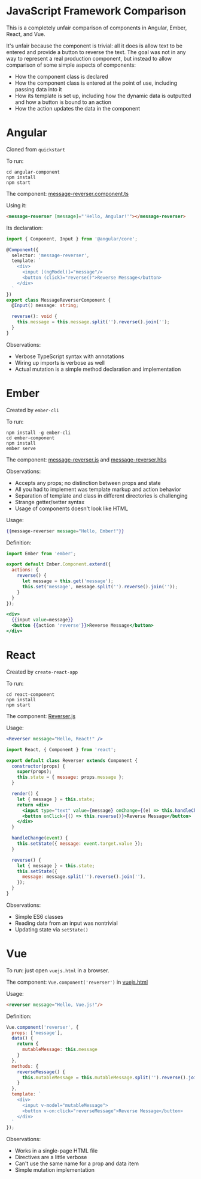 # JavaScript Framework Comparison

This is a completely unfair comparison of components in Angular, Ember, React, and Vue.

It's unfair because the component is trivial: all it does is allow text to be entered and provide a button to reverse the text. The goal was not in any way to represent a real production component, but instead to allow comparison of some simple aspects of components:

- How the component class is declared
- How the component class is entered at the point of use, including passing data into it
- How its template is set up, including how the dynamic data is outputted and how a button is bound to an action
- How the action updates the data in the component

# Angular

Cloned from `quickstart`

To run:

```
cd angular-component
npm install
npm start
```

The component: [message-reverser.component.ts](angular-component/src/app/message-reverser.component.ts)

Using it: 

```html
<message-reverser [message]="'Hello, Angular!'"></message-reverser>
```

Its declaration:

```typescript
import { Component, Input } from '@angular/core';

@Component({
  selector: 'message-reverser',
  template: `
    <div>
      <input [(ngModel)]="message"/>
      <button (click)="reverse()">Reverse Message</button>
    </div>
  `
})
export class MessageReverserComponent {
  @Input() message: string;

  reverse(): void {
    this.message = this.message.split('').reverse().join('');
  }
}
```

Observations:
- Verbose TypeScript syntax with annotations
- Wiring up imports is verbose as well
- Actual mutation is a simple method declaration and implementation

# Ember

Created by `ember-cli`

To run:

```
npm install -g ember-cli
cd ember-component
npm install
ember serve
```

The component: [message-reverser.js](ember-component/app/components/message-reverser.js) and [message-reverser.hbs](ember-component/app/templates/components/message-reverser.hbs)

Observations:
- Accepts any props; no distinction between props and state
- All you had to implement was template markup and action behavior
- Separation of template and class in different directories is challenging
- Strange getter/setter syntax
- Usage of components doesn't look like HTML

Usage:

```handlebars
{{message-reverser message="Hello, Ember!"}}
```

Definition:

```js
import Ember from 'ember';

export default Ember.Component.extend({
  actions: {
    reverse() {
      let message = this.get('message');
      this.set('message', message.split('').reverse().join(''));
    }
  }
});
```

```handlebars
<div>
  {{input value=message}}
  <button {{action 'reverse'}}>Reverse Message</button>
</div>
```

# React

Created by `create-react-app`

To run:

```
cd react-component
npm install
npm start
```

The component: [Reverser.js](react-component/src/Reverser.js)

Usage:

```jsx
<Reverser message="Hello, React!" />
```

```jsx
import React, { Component } from 'react';

export default class Reverser extends Component {
  constructor(props) {
    super(props);
    this.state = { message: props.message };
  }

  render() {
    let { message } = this.state;
    return <div>
      <input type="text" value={message} onChange={(e) => this.handleChange(e)} />
      <button onClick={() => this.reverse()}>Reverse Message</button>
    </div>
  }

  handleChange(event) {
    this.setState({ message: event.target.value });
  }

  reverse() {
    let { message } = this.state;
    this.setState({
      message: message.split('').reverse().join(''),
    });
  }
}
```

Observations:
- Simple ES6 classes
- Reading data from an input was nontrivial
- Updating state via `setState()`

# Vue

To run: just open `vuejs.html` in a browser.

The component: `Vue.component('reverser')` in [vuejs.html](vue-component/vuejs.html)

Usage:

```html
<reverser message="Hello, Vue.js!"/>
```

Definition:

```js
Vue.component('reverser', {
  props: ['message'],
  data() {
    return {
      mutableMessage: this.message
    }
  },
  methods: {
    reverseMessage() {
      this.mutableMessage = this.mutableMessage.split('').reverse().join('')
    }
  },
  template: `
    <div>
      <input v-model="mutableMessage">
      <button v-on:click="reverseMessage">Reverse Message</button>
    </div>
  `
});
```

Observations:

- Works in a single-page HTML file
- Directives are a little verbose
- Can't use the same name for a prop and data item
- Simple mutation implementation
